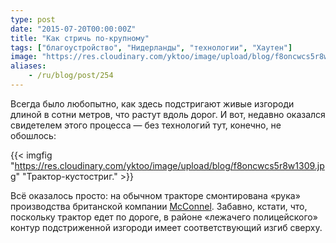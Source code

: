 ```yaml
---
type: post
date: "2015-07-20T00:00:00Z"
title: "Как стричь по-крупному"
tags: ["благоустройство", "Нидерланды", "технологии", "Хаутен"]
image: "https://res.cloudinary.com/yktoo/image/upload/blog/f8oncwcs5r8w1309.jpg"
aliases:
    - /ru/blog/post/254
---
```


Всегда было любопытно, как здесь подстригают живые изгороди длиной в сотни метров, что растут вдоль дорог. И вот, недавно оказался свидетелем этого процесса — без технологий тут, конечно, не обошлось:

<!--more-->

{{< imgfig "https://res.cloudinary.com/yktoo/image/upload/blog/f8oncwcs5r8w1309.jpg" "Трактор-кустостриг." >}}

Всё оказалось просто: на обычном тракторе смонтирована «рука» производства британской компании [McConnel](http://www.mcconnel.com/). Забавно, кстати, что, поскольку трактор едет по дороге, в районе «лежачего полицейского» контур подстриженной изгороди имеет соответствующий изгиб сверху.
